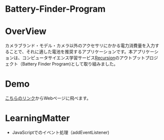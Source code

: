 # Battery-Finder-Program
# OverView
カメラブランド・モデル・カメラ以外のアクセサリにかかる電力消費量を入力することで、それに適した電池を推奨するアプリケーションです。本アプリケーションは、コンピュータサイエンス学習サービス[Recursion](https://recursionist.io/)のアウトプットプロジェクト（Battery Finder Program)として取り組みました。

# Demo
[こちらのリンク](https://suuu0122.github.io/Battery-Finder-Program/)からWebページに飛べます。

# LearningMatter
* JavaScriptでのイベント処理（addEventListener)
